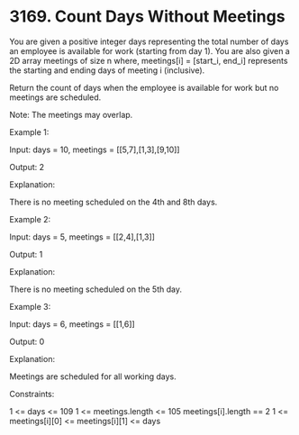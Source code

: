 # 3169. Count Days Without Meetings

You are given a positive integer days representing the total number of days an employee is available for work (starting from day 1). You are also given a 2D array meetings of size n where, meetings[i] = [start_i, end_i] represents the starting and ending days of meeting i (inclusive).

Return the count of days when the employee is available for work but no meetings are scheduled.

Note: The meetings may overlap.

 

Example 1:

Input: days = 10, meetings = [[5,7],[1,3],[9,10]]

Output: 2

Explanation:

There is no meeting scheduled on the 4th and 8th days.

Example 2:

Input: days = 5, meetings = [[2,4],[1,3]]

Output: 1

Explanation:

There is no meeting scheduled on the 5th day.

Example 3:

Input: days = 6, meetings = [[1,6]]

Output: 0

Explanation:

Meetings are scheduled for all working days.

 

Constraints:

1 <= days <= 109
1 <= meetings.length <= 105
meetings[i].length == 2
1 <= meetings[i][0] <= meetings[i][1] <= days